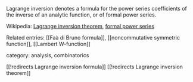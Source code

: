 Lagrange inversion denotes a formula for the power series coefficients of the inverse of an analytic function, or of formal power series. 

Wikipedia: [Lagrange inversion theorem](http://en.wikipedia.org/wiki/Lagrange_inversion_theorem), [formal power series](http://en.wikipedia.org/wiki/Formal_power_series#The_Lagrange_inversion_formula)

Related entries: [[Faà di Bruno formula]], [[noncommutative symmetric function]], [[Lambert W-function]]

category: analysis, combinatorics

[[!redirects Lagrange inversion formula]]
[[!redirects Lagrange inversion theorem]]